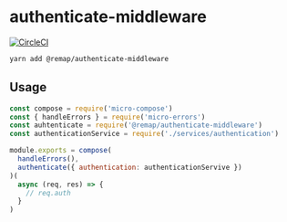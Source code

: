 # authenticate-middleware

[![CircleCI](https://circleci.com/gh/remap-app/authenticate-middleware.svg?style=svg&circle-token=e081049555083cdc0703ef912dd7c933c5b74ab6)](https://circleci.com/gh/remap-app/authenticate-middleware)

```sh
yarn add @remap/authenticate-middleware
```

## Usage

```js
const compose = require('micro-compose')
const { handleErrors } = require('micro-errors')
const auhtenticate = require('@remap/authenticate-middleware')
const authenticationService = require('./services/authentication')

module.exports = compose(
  handleErrors(),
  authenticate({ authentication: authenticationServive })
)(
  async (req, res) => {
    // req.auth
  }
)
```
